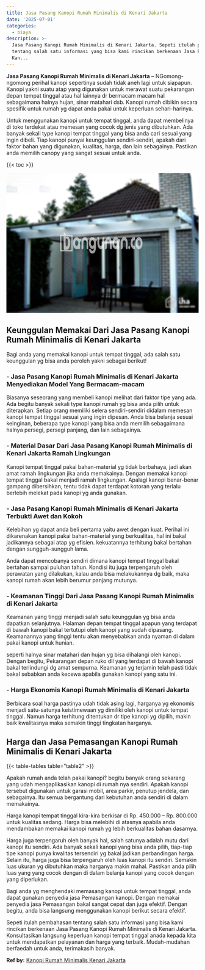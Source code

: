 ```yaml
---
title: Jasa Pasang Kanopi Rumah Minimalis di Kenari Jakarta
date: '2025-07-01'
categories:
  - biaya
description: >-
  Jasa Pasang Kanopi Rumah Minimalis di Kenari Jakarta. Sepeti itulah pembahasan
  tentang salah satu informasi yang bisa kami rincikan berkenaan Jasa Pasang
  Kan...
---
```


**Jasa Pasang Kanopi Rumah Minimalis di Kenari Jakarta** – NGomong-ngomong perihal kanopi sepertinya sudah tidak aneh lagi untuk siapapun. Kanopi yakni suatu atap yang digunakan untuk merawat suatu pekarangan depan tempat tinggal atau hal lainnya dr bermacam macam hal sebagaimana halnya hujan, sinar matahari dsb. Kanopi rumah dibikin secara spesifik untuk rumah yg dapat anda pakai untuk keperluan sehari-harinya.

Untuk menggunakan kanopi untuk tempat tinggal, anda dapat membelinya di toko terdekat atau memesan yang cocok dg jenis yang dibutuhkan. Ada banyak sekali type kanopi tempat tinggal yang bisa anda cari sesuai yang ingin dibeli. Tiap kanopi punyai keunggulan sendiri-sendiri, apakah dari faktor bahan yang digunakan, kualitas, harga, dan lain sebagainya. Pastikan anda memilih canopy yang sangat sesuai untuk anda.

{{< toc >}}

![Jasa Pasang Kanopi Rumah Minimalis di Kenari Jakarta](/images/harga-kanopi-minimalis-36.png)

## Keunggulan Memakai Dari Jasa Pasang Kanopi Rumah Minimalis di Kenari Jakarta

Bagi anda yang memakai kanopi untuk tempat tinggal, ada salah satu keunggulan yg bisa anda peroleh yakni sebagai berikut!

### \- Jasa Pasang Kanopi Rumah Minimalis di Kenari Jakarta Menyediakan Model Yang Bermacam-macam

Biasanya seseorang yang membeli kanopi melihat dari faktor tipe yang ada. Ada begitu banyak sekali type kanopi rumah yg bisa anda pilih untuk diterapkan. Setiap orang memiliki selera sendiri-sendiri didalam memesan kanopi tempat tinggal sesuai yang ingin dipesan. Anda bisa belanja sesuai keinginan, beberapa type kanopi yang bisa anda memilih sebagaimana halnya persegi, persegi panjang, dan lain sebagainya.

### \- Material Dasar Dari Jasa Pasang Kanopi Rumah Minimalis di Kenari Jakarta Ramah Lingkungan

Kanopi tempat tinggal pakai bahan-material yg tidak berbahaya, jadi akan amat ramah lingkungan jika anda memakainya. Dengan memakai kanopi tempat tinggal bakal menjadi ramah lingkungan. Apalagi kanopi benar-benar gampang dibersihkan, tentu tidak dapat terdapat kotoran yang terlalu berlebih melekat pada kanopi yg anda gunakan.

### \- Jasa Pasang Kanopi Rumah Minimalis di Kenari Jakarta Terbukti Awet dan Kokoh

Kelebihan yg dapat anda beli pertama yaitu awet dengan kuat. Perihal ini dikarenakan kanopi pakai bahan-material yang berkualitas, hal ini bakal jadikannya sebagai atap yg efisien. kekuatannya terhitung bakal bertahan dengan sungguh-sungguh lama.

Anda dapat mencobanya sendiri dimana kanopi tempat tinggal bakal bertahan sampai puluhan tahun. Kondisi itu juga terpengaruh oleh perawatan yang dilakukan, kalau anda bisa melakukannya dg baik, maka kanopi rumah akan lebih berumur panjang mutunya.

### \- Keamanan Tinggi Dari Jasa Pasang Kanopi Rumah Minimalis di Kenari Jakarta

Keamanan yang tinggi menjadi salah satu keunggulan yg bisa anda dapatkan selanjutnya. Halaman depan tempat tinggal apapun yang terdapat di bawah kanopi bakal tertutupi oleh kanopi yang sudah dipasang. Keamanannya yang tinggi tentu akan menyebabkan anda nyaman di dalam pakai kanopi untuk hunian.

seperti halnya sinar matahari dan hujan yg bisa dihalangi oleh kanopi. Dengan begitu, Pekarangan depan ruko dll yang terdapat di bawah kanopi bakal terlindungi dg amat sempurna. Keamanan yg terjamin telah pasti tidak bakal sebabkan anda kecewa apabila gunakan kanopi yang satu ini.

### \- Harga Ekonomis Kanopi Rumah Minimalis di Kenari Jakarta

Berbicara soal harga pastinya udah tidak asing lagi, harganya yg ekonomis menjadi satu-satunya keistimewaan yg dimiliki oleh kanopi untuk tempat tinggal. Namun harga terhitung ditentukan dr tipe kanopi yg dipilih, makin baik kwalitasnya maka semakin tinggi tingkatan harganya.

## Harga dan Jasa Pemasangan Kanopi Rumah Minimalis di Kenari Jakarta

{{< table-tables table="table2" >}}

Apakah rumah anda telah pakai kanopi? begitu banyak orang sekarang yang udah mengaplikasikan kanopi di rumah nya sendiri. Apakah kanopi tersebut digunakan untuk garasi mobil, area parkir, penutup jendela, dan sebagainya. Itu semua bergantung dari kebutuhan anda sendiri di dalam memakainya.

Harga kanopi tempat tinggal kira-kira berkisar di Rp. 450.000 – Rp. 800.000 untuk kualitas sedang. Harga bisa melebihi di atasnya apabila anda mendambakan memakai kanopi rumah yg lebih berkualitas bahan dasarnya.

Harga juga terpengaruh oleh banyak hal, salah satunya adalah mutu dari kanopi itu sendiri. Ada banyak sekali kanopi yang bisa anda pilih, tiap-tiap tipe kanopi punya kwalitas tersendiri yg bakal jadikan perbandingan harga. Selain itu, harga juga bisa terpengaruh oleh luas kanopi itu sendiri. Semakin luas ukuran yg dibutuhkan maka harganya makin mahal. Pastikan anda pilih luas yang yang cocok dengan di dalam belanja kanopi yang cocok dengan yang diperlukan.

Bagi anda yg menghendaki memasang kanopi untuk tempat tinggal, anda dapat gunakan penyedia jasa Pemasangan kanopi. Dengan memakai penyedia jasa Pemasangan bakal sangat cepat dan juga efektif. Dengan begitu, anda bisa langsung menggunakan kanopi berikut secara efektif.

Sepeti itulah pembahasan tentang salah satu informasi yang bisa kami rincikan berkenaan Jasa Pasang Kanopi Rumah Minimalis di Kenari Jakarta. Konsultasikan langsung keperluan kanopi tempat tinggal anada kepada kita untuk mendapatkan pelayanan dan harga yang terbaik. Mudah-mudahan berfaedah untuk anda, terimakasih banyak.

**Ref by:**  [Kanopi Rumah Minimalis Kenari Jakarta](https://id.wikipedia.org/wiki/Kanopi)
